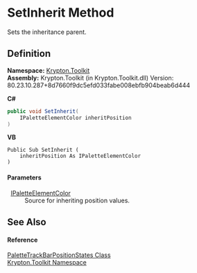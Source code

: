 # SetInherit Method


Sets the inheritance parent.



## Definition
**Namespace:** <a href="79d2eac2-21f4-54ff-7552-b20c33c30600.md">Krypton.Toolkit</a>  
**Assembly:** Krypton.Toolkit (in Krypton.Toolkit.dll) Version: 80.23.10.287+8d7660f9dc5efd033fabe008ebfb904beab6d444

**C#**
``` C#
public void SetInherit(
	IPaletteElementColor inheritPosition
)
```
**VB**
``` VB
Public Sub SetInherit ( 
	inheritPosition As IPaletteElementColor
)
```



#### Parameters
<dl><dt>  <a href="8eb29bfa-6b62-11b3-479c-de84c96add17.md">IPaletteElementColor</a></dt><dd>Source for inheriting position values.</dd></dl>

## See Also


#### Reference
<a href="152cb6c3-ab7f-7ed3-c0f1-57195647a8ec.md">PaletteTrackBarPositionStates Class</a>  
<a href="79d2eac2-21f4-54ff-7552-b20c33c30600.md">Krypton.Toolkit Namespace</a>  
